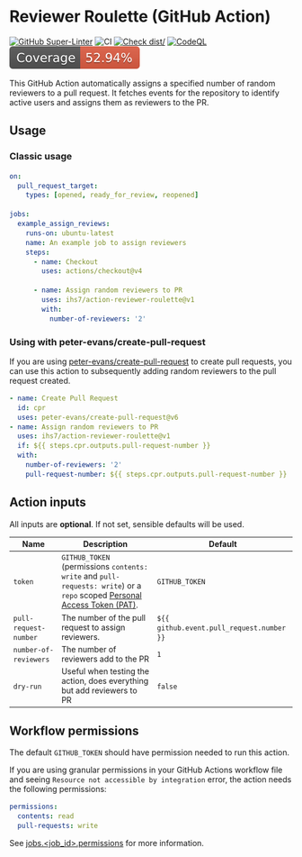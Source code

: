 # Reviewer Roulette (GitHub Action)

[![GitHub Super-Linter](https://github.com/ihs7/action-reviewer-roulette/actions/workflows/linter.yml/badge.svg)](https://github.com/super-linter/super-linter)
![CI](https://github.com/ihs7/action-reviewer-roulette/actions/workflows/ci.yml/badge.svg)
[![Check dist/](https://github.com/ihs7/action-reviewer-roulette/actions/workflows/check-dist.yml/badge.svg)](https://github.com/ihs7/action-reviewer-roulette/actions/workflows/check-dist.yml)
[![CodeQL](https://github.com/ihs7/action-reviewer-roulette/actions/workflows/codeql-analysis.yml/badge.svg)](https://github.com/ihs7/action-reviewer-roulette/actions/workflows/codeql-analysis.yml)
[![Coverage](./badges/coverage.svg)](./badges/coverage.svg)

This GitHub Action automatically assigns a specified number of random reviewers
to a pull request. It fetches events for the repository to identify active users
and assigns them as reviewers to the PR.

## Usage

### Classic usage

```yml
on:
  pull_request_target:
    types: [opened, ready_for_review, reopened]

jobs:
  example_assign_reviews:
    runs-on: ubuntu-latest
    name: An example job to assign reviewers
    steps:
      - name: Checkout
        uses: actions/checkout@v4

      - name: Assign random reviewers to PR
        uses: ihs7/action-reviewer-roulette@v1
        with:
          number-of-reviewers: '2'
```

### Using with peter-evans/create-pull-request

If you are using
[peter-evans/create-pull-request](https://github.com/peter-evans/create-pull-request)
to create pull requests, you can use this action to subsequently adding random
reviewers to the pull request created.

```yml
- name: Create Pull Request
  id: cpr
  uses: peter-evans/create-pull-request@v6
- name: Assign random reviewers to PR
  uses: ihs7/action-reviewer-roulette@v1
  if: ${{ steps.cpr.outputs.pull-request-number }}
  with:
    number-of-reviewers: '2'
    pull-request-number: ${{ steps.cpr.outputs.pull-request-number }}
```

## Action inputs

All inputs are **optional**. If not set, sensible defaults will be used.

<!-- prettier-ignore -->
| Name | Description | Default |
| --- | --- | --- |
| `token` | `GITHUB_TOKEN` (permissions `contents: write` and `pull-requests: write`) or a `repo` scoped [Personal Access Token (PAT)](https://docs.github.com/en/github/authenticating-to-github/creating-a-personal-access-token). | `GITHUB_TOKEN` |
| `pull-request-number` | The number of the pull request to assign reviewers. | `${{ github.event.pull_request.number }}` |
| `number-of-reviewers` | The number of reviewers add to the PR | `1` |
| `dry-run` | Useful when testing the action, does everything but add reviewers to PR | `false` |

## Workflow permissions

The default `GITHUB_TOKEN` should have permission needed to run this action.

If you are using granular permissions in your GitHub Actions workflow file and
seeing `Resource not accessible by integration` error, the action needs the
following permissions:

```yml
permissions:
  contents: read
  pull-requests: write
```

See
[jobs.<job_id>.permissions](https://docs.github.com/en/actions/using-workflows/workflow-syntax-for-github-actions#jobsjob_idpermissions)
for more information.
